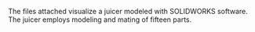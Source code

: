 The files attached visualize a juicer modeled with SOLIDWORKS software. The juicer employs modeling and mating of fifteen parts. 
